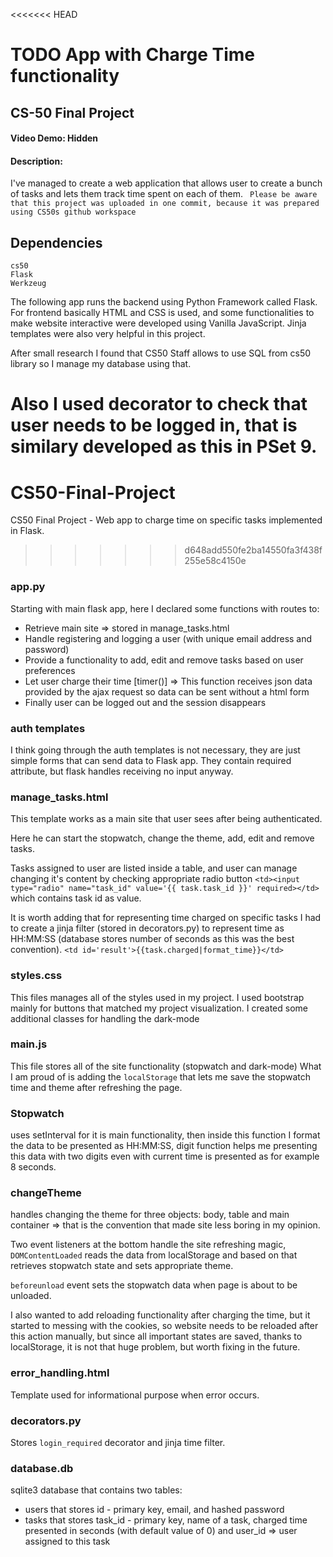 <<<<<<< HEAD
# TODO App with Charge Time functionality
## CS-50 Final Project
#### Video Demo:  Hidden
#### Description:

I've managed to create a web application that allows user to create a bunch of tasks and lets them track time spent on each of them.
` Please be aware that this project was uploaded in one commit, because it was prepared using CS50s github workspace`
## Dependencies

```
cs50
Flask
Werkzeug
```

The following app runs the backend using Python Framework called Flask. For frontend basically HTML and CSS is used, and some functionalities to make
website interactive were developed using Vanilla JavaScript. Jinja templates were also very helpful in this project.

After small research I found that CS50 Staff allows to use SQL from cs50 library so I manage my database using that.

Also I used decorator to check that user needs to be logged in, that is similary developed as this in PSet 9.
=======
# CS50-Final-Project
CS50 Final Project - Web app to charge time on specific tasks implemented in Flask.
>>>>>>> d648add550fe2ba14550fa3f438f255e58c4150e


### app.py

Starting with main flask app, here I declared some functions with routes to:
* Retrieve main site => stored in manage_tasks.html
* Handle registering and logging a user (with unique email address and password)
* Provide a functionality to add, edit and remove tasks based on user preferences
* Let user charge their time [timer()] => This function receives json data provided by the ajax request so data can be sent without a html form
* Finally user can be logged out and the session disappears

### auth templates

I think going through the auth templates is not necessary, they are just simple forms that can send data to Flask app.
They contain required attribute, but flask handles receiving no input anyway.

### manage_tasks.html

This template works as a main site that user sees after being authenticated.

Here he can start the stopwatch, change the theme, add, edit and remove tasks.

Tasks assigned to user are listed inside a table, and user can manage changing it's content by checking appropriate radio button
`<td><input type="radio" name="task_id" value='{{ task.task_id }}' required></td>`
which contains task id as value.

It is worth adding that for representing time charged on specific tasks I had to create a jinja filter (stored in decorators.py) to represent time as HH:MM:SS (database stores number of seconds as this was the best convention).
`<td id='result'>{{task.charged|format_time}}</td>`

### styles.css

This files manages all of the styles used in my project. I used bootstrap mainly for buttons that matched my project visualization.
I created some additional classes for handling the dark-mode


### main.js
This file stores all of the site functionality (stopwatch and dark-mode)
What I am proud of is adding the `localStorage` that lets me save the stopwatch time and theme after refreshing the page.

### Stopwatch
uses setInterval for it is main functionality, then inside this function I format the data to be presented as HH:MM:SS,
digit function helps me presenting this data with two digits even with current time is presented as for example 8 seconds.

### changeTheme
handles changing the theme for three objects: body, table and main container => that is the convention that made site less boring in my opinion.

Two event listeners at the bottom handle the site refreshing magic, `DOMContentLoaded` reads the data from localStorage and based on that retrieves stopwatch state and sets appropriate theme.

`beforeunload` event sets the stopwatch data when page is about to be unloaded.

I also wanted to add reloading functionality after charging the time, but it started to messing with the cookies, so website needs to be reloaded after this action manually, but since all important states are saved, thanks to localStorage, it is not that huge problem, but worth fixing in the future.

### error_handling.html

Template used for informational purpose when error occurs.

### decorators.py

Stores `login_required` decorator and jinja time filter.


### database.db

sqlite3 database that contains two tables:
* users that stores id - primary key, email, and hashed password
* tasks that stores task_id - primary key, name of a task, charged time presented in seconds (with default value of 0) and user_id => user assigned to this task

